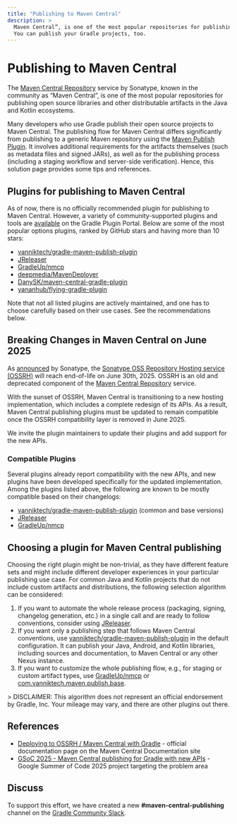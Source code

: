 ```yaml
---
title: "Publishing to Maven Central"
description: >
  Maven Central”, is one of the most popular repositories for publishing artifacts in open source projects.
  You can publish your Gradle projects, too.
---
```


# Publishing to Maven Central

The [Maven Central Repository](https://central.sonatype.com/) service by Sonatype, known in the community as “Maven Central”, is one of the most popular repositories for publishing open source libraries and other distributable artifacts in the Java and Kotlin ecosystems.

Many developers who use Gradle publish their open source projects to Maven Central. The publishing flow for Maven Central differs significantly from publishing to a generic Maven repository using the [Maven Publish Plugin](https://docs.gradle.org/current/userguide/publishing_maven.html). It involves additional requirements for the artifacts themselves (such as metadata files and signed JARs), as well as for the publishing process (including a staging workflow and server-side verification). Hence, this solution page provides some tips and references.

## Plugins for publishing to Maven Central

As of now, there is no officially recommended plugin for publishing to Maven Central. However, a variety of community-supported plugins and tools are [available](https://plugins.gradle.org/search?term=Maven+Central) on the Gradle Plugin Portal. Below are some of the most popular options plugins, ranked by GitHub stars and having more than 10 stars:

* [vanniktech/gradle-maven-publish-plugin](https://github.com/vanniktech/gradle-maven-publish-plugin)   
* [JReleaser](https://jreleaser.org/)   
* [GradleUp/nmcp](https://github.com/GradleUp/nmcp)   
* [deepmedia/MavenDeployer](https://github.com/deepmedia/MavenDeployer)   
* [DanySK/maven-central-gradle-plugin](https://plugins.gradle.org/plugin/org.danilopianini.maven-central-gradle-plugin)   
* [yananhub/flying-gradle-plugin](https://github.com/yananhub/flying-gradle-plugin) 

Note that not all listed plugins are actively maintained, and one has to choose carefully based on their use cases. See the recommendations below.

## Breaking Changes in Maven Central on June 2025

As [announced](https://central.sonatype.org/news/20250326_ossrh_sunset/) by Sonatype, the [Sonatype OSS Repository Hosting service (OSSRH)](https://central.sonatype.org/publish/publish-guide/) will reach end-of-life on June 30th, 2025\. OSSRH is an old and deprecated component of the [Maven Central Repository](https://central.sonatype.com/) service. 

With the sunset of OSSRH, Maven Central is transitioning to a new hosting implementation, which includes a complete redesign of its APIs. As a result, Maven Central publishing plugins must be updated to remain compatible once the OSSRH compatibility layer is removed in June 2025\.

We invite the plugin maintainers to update their plugins and add support for the new APIs. 

### Compatible Plugins

Several plugins already report compatibility with the new APIs, and new plugins have been developed specifically for the updated implementation. Among the plugins listed above, the following are known to be mostly compatible based on their changelogs:

* [vanniktech/gradle-maven-publish-plugin](https://github.com/vanniktech/gradle-maven-publish-plugin) (common and base versions)  
* [JReleaser](https://jreleaser.org/)   
* [GradleUp/nmcp](https://github.com/GradleUp/nmcp) 

## Choosing a plugin for Maven Central publishing

Choosing the right plugin might be non-trivial, as they have different feature sets and might include different developer experiences in your particular publishing use case. For common Java and Kotlin projects that do not include custom artifacts and distributions, the following selection algorithm can be considered:

1. If you want to automate the whole release process (packaging, signing, changelog generation, etc.) in a single call and are ready to follow conventions, consider using [JReleaser](https://jreleaser.org/).  
2. If you want only a publishing step that follows Maven Central conventions, use [vanniktech/gradle-maven-publish-plugin](https://github.com/vanniktech/gradle-maven-publish-plugin) in the default configuration. It can publish your Java, Android, and Kotlin libraries, including sources and documentation, to Maven Central or any other Nexus instance.  
3. If you want to customize the whole publishing flow, e.g., for staging or custom artifact types, use [GradleUp/nmcp](https://github.com/GradleUp/nmcp) or [com.vanniktech.maven.publish.base](https://vanniktech.github.io/gradle-maven-publish-plugin/base/). 

\> DISCLAIMER: This algorithm does not represent an official endorsement by Gradle, Inc. Your mileage may vary, and there are other plugins out there.

## References

* [Deploying to OSSRH / Maven Central with Gradle](https://central.sonatype.org/publish/publish-gradle/) \- official documentation page on the Maven Central Documentation site  
* [GSoC 2025 \- Maven Central publishing for Gradle with new APIs](https://community.gradle.org/events/gsoc/2025/maven-central-publishing-with-new-api/) \- Google Summer of Code 2025 project targeting the problem area

## Discuss

To support this effort, we have created a new **\#maven-central-publishing** channel on the [Gradle Community Slack](https://slack.gradle.org/).
